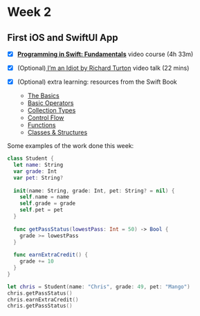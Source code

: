 # Week 2

## First iOS and SwiftUI App

- [x] [**Programming in Swift: Fundamentals**](https://www.raywenderlich.com/5539282-programming-in-swift-fundamentals) video course (4h 33m)

- [x] (Optional)[ I’m an Idiot by Richard Turton](https://www.raywenderlich.com/498-rwdevcon-2017-inspiration-talk-i-m-an-idiot-by-richard-turton) video talk (22 mins)

- [x] (Optional) extra learning: resources from the Swift Book

  - [The Basics](https://docs.swift.org/swift-book/LanguageGuide/TheBasics.html)
  - [Basic Operators](https://docs.swift.org/swift-book/LanguageGuide/BasicOperators.html)
  - [Collection Types](https://docs.swift.org/swift-book/LanguageGuide/CollectionTypes.html)
  - [Control Flow](https://docs.swift.org/swift-book/LanguageGuide/ControlFlow.html)
  - [Functions](https://docs.swift.org/swift-book/LanguageGuide/Functions.html)
  - [Classes & Structures](https://docs.swift.org/swift-book/LanguageGuide/ClassesAndStructures.html)

Some examples of the work done this week:

```swift
class Student {
  let name: String
  var grade: Int
  var pet: String?
  
  init(name: String, grade: Int, pet: String? = nil) {
    self.name = name
    self.grade = grade
    self.pet = pet
  }
  
  func getPassStatus(lowestPass: Int = 50) -> Bool {
    grade >= lowestPass
  }
  
  func earnExtraCredit() {
    grade += 10
  }
}

let chris = Student(name: "Chris", grade: 49, pet: "Mango")
chris.getPassStatus()
chris.earnExtraCredit()
chris.getPassStatus()
```



